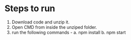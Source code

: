 # Steps to run
1. Download code and unzip it.
2. Open CMD from inside the unziped folder.
3. run the following commands -
a. npm install
b. npm start
